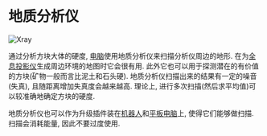 # 地质分析仪

![Xray](oredict:oc:geolyzer)

通过分析方块大体的硬度, [电脑](../general/computer.md)使用地质分析仪来扫描分析仪周边的地形. 在为[全息投影仪](hologram1.md)生成周边环境的地图时它会很有用. 此外它也可以用于探测潜在的有价值的方块(矿物一般而言比泥土和石头硬). 地质分析仪扫描出来的结果有一定的噪音(失真), 且随距离增加失真度会越来越高. 理论上, 进行多次扫描(然后求平均值)可以较准确地确定方块的硬度.

地质分析仪也可以作为升级插件装在[机器人](robot.md)和[平板电脑](../item/tablet.md)上, 使得它们能够做扫描. 扫描会消耗能量, 因此不要过度使用.